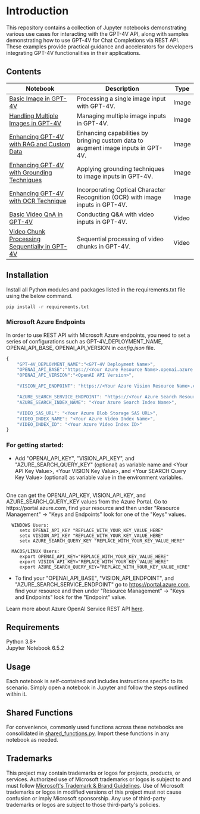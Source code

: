 
# Introduction

This repository contains a collection of Jupyter notebooks demonstrating various use cases for interacting with the GPT-4V API, along with samples demonstrating how to use GPT-4V for Chat Completions via REST API. These examples provide practical guidance and accelerators for developers integrating GPT-4V functionalities in their applications.

## Contents
| Notebook | Description | Type |
|----------|-------------|-------|
| [Basic Image in GPT-4V](basic/basic_chatcompletions_example_restapi.ipynb) | Processing a single image input with GPT-4V. | Image |
| [Handling Multiple Images in GPT-4V](mutiple_images/mutiple_images_chatcompletions_example_restapi.ipynb) | Managing multiple image inputs in GPT-4V. | Image |
| [Enhancing GPT-4V with RAG and Custom Data](rag/rag_chatcompletions_example_restapi.ipynb) |  Enhancing capabilities by bringing custom data to augment image inputs in GPT-4V. | Image |
| [Enhancing GPT-4V with Grounding Techniques](enhancement_grounding/enhancement_grounding_chatcompletions_example_restapi.ipynb) | Applying grounding techniques to image inputs in GPT-4V. | Image |
| [Enhancing GPT-4V with OCR Technique](enhancement_OCR/enhancement_OCR_chatcompletions_example_restapi.ipynb) | Incorporating Optical Character Recognition (OCR) with image inputs in GPT-4V. | Image |
| [Basic Video QnA in GPT-4V](video/video_chatcompletions_example_restapi.ipynb) | Conducting Q&A with video inputs in GPT-4V. | Video |
| [Video Chunk Processing Sequentially in GPT-4V](video_chunk/video_chunk_chatcompletions_example_restapi.ipynb) | Sequential processing of video chunks in GPT-4V. | Video |


## Installation
Install all Python modules and packages listed in the requirements.txt file using the below command.

```python
pip install -r requirements.txt
```

### Microsoft Azure Endpoints
In order to use REST API with Microsoft Azure endpoints, you need to set a series of configurations such as GPT-4V_DEPLOYMENT_NAME, OPENAI_API_BASE, OPENAI_API_VERSION in _config.json_ file. 

```js
{
    "GPT-4V_DEPLOYMENT_NAME":"<GPT-4V Deployment Name>",
    "OPENAI_API_BASE":"https://<Your Azure Resource Name>.openai.azure.com",
    "OPENAI_API_VERSION":"<OpenAI API Version>",

    "VISION_API_ENDPOINT": "https://<Your Azure Vision Resource Name>.cognitiveservices.azure.com",

    "AZURE_SEARCH_SERVICE_ENDPOINT": "https://<Your Azure Search Resource Name>.search.windows.net",
    "AZURE_SEARCH_INDEX_NAME": "<Your Azure Search Index Name>",

    "VIDEO_SAS_URL": "<Your Azure Blob Storage SAS URL>",
    "VIDEO_INDEX_NAME": "<Your Azure Video Index Name>",
    "VIDEO_INDEX_ID": "<Your Azure Video Index ID>"
}
``` 

### For getting started:
- Add "OPENAI_API_KEY", "VISION_API_KEY", and "AZURE_SEARCH_QUERY_KEY" (optional) as variable name and \<Your API Key Value\>, \<Your VISION Key Value\>, and \<Your SEARCH Query Key Value\> (optional) as variable value in the environment variables.
<br>
One can get the OPENAI_API_KEY, VISION_API_KEY, and AZURE_SEARCH_QUERY_KEY values from the Azure Portal. Go to https://portal.azure.com, find your resource and then under "Resource Management" -> "Keys and Endpoints" look for one of the "Keys" values.
 <br>
      
      WINDOWS Users: 
         setx OPENAI_API_KEY "REPLACE_WITH_YOUR_KEY_VALUE_HERE"
         setx VISION_API_KEY "REPLACE_WITH_YOUR_KEY_VALUE_HERE"
         setx AZURE_SEARCH_QUERY_KEY "REPLACE_WITH_YOUR_KEY_VALUE_HERE"

      MACOS/LINUX Users: 
         export OPENAI_API_KEY="REPLACE_WITH_YOUR_KEY_VALUE_HERE"
         export VISION_API_KEY="REPLACE_WITH_YOUR_KEY_VALUE_HERE"
         export AZURE_SEARCH_QUERY_KEY="REPLACE_WITH_YOUR_KEY_VALUE_HERE"

- To find your "OPENAI_API_BASE", "VISION_API_ENDPOINT", and "AZURE_SEARCH_SERVICE_ENDPOINT" go to https://portal.azure.com, find your resource and then under "Resource Management" -> "Keys and Endpoints" look for the "Endpoint" value.

Learn more about Azure OpenAI Service REST API [here](https://learn.microsoft.com/en-us/azure/cognitive-services/openai/reference).


## Requirements
Python 3.8+ <br>
Jupyter Notebook 6.5.2


## Usage

Each notebook is self-contained and includes instructions specific to its scenario. Simply open a notebook in Jupyter and follow the steps outlined within it.

## Shared Functions

For convenience, commonly used functions across these notebooks are consolidated in [shared_functions.py](shared_functions.py). Import these functions in any notebook as needed.


## Trademarks

This project may contain trademarks or logos for projects, products, or services. Authorized use of Microsoft 
trademarks or logos is subject to and must follow 
[Microsoft's Trademark & Brand Guidelines](https://www.microsoft.com/en-us/legal/intellectualproperty/trademarks/usage/general).
Use of Microsoft trademarks or logos in modified versions of this project must not cause confusion or imply Microsoft sponsorship.
Any use of third-party trademarks or logos are subject to those third-party's policies.
